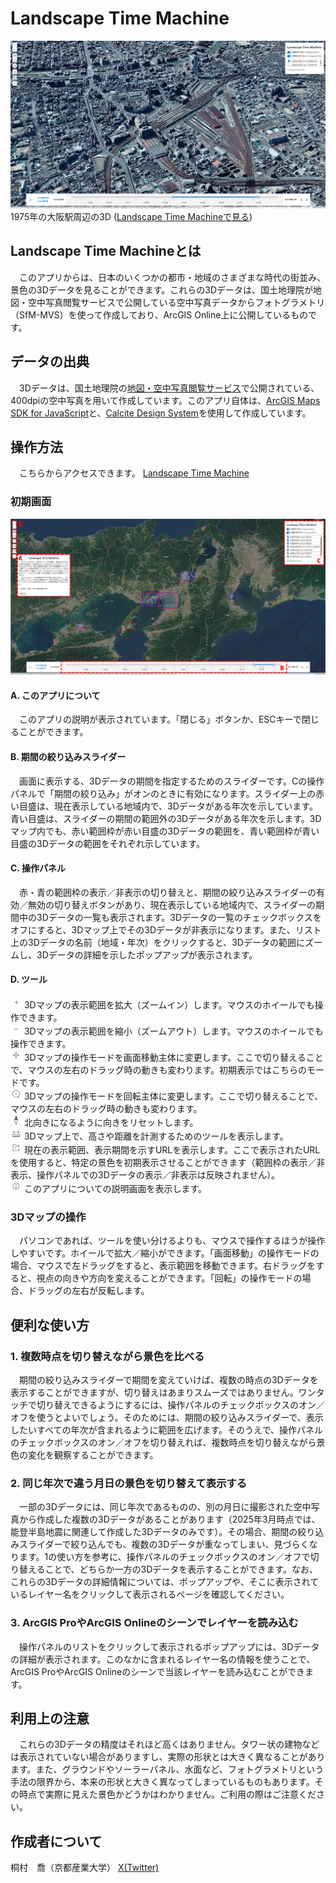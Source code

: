 # Landscape Time Machine
![1975年の大阪駅周辺の3D](./images/ltm_osaka1975.png)
1975年の大阪駅周辺の3D ([Landscape Time Machineで見る](https://tkirimura.github.io/3dviewer/ltm/landscapetimemachine.html?x=15084108.72&y=4125934.27&z=1200.91&h=196.90&t=58.59&from=1970-01-01&to=1979-12-31))
## Landscape Time Machineとは
　このアプリからは、日本のいくつかの都市・地域のさまざまな時代の街並み、景色の3Dデータを見ることができます。これらの3Dデータは、国土地理院が地図・空中写真閲覧サービスで公開している空中写真データからフォトグラメトリ（SfM-MVS）を使って作成しており、ArcGIS Online上に公開しているものです。

## データの出典
　3Dデータは、国土地理院の[地図・空中写真閲覧サービス](https://mapps.gsi.go.jp/maplibSearch.do#1)で公開されている、400dpiの空中写真を用いて作成しています。このアプリ自体は、[ArcGIS Maps SDK for JavaScript](https://developers.arcgis.com/javascript/latest/)と、[Calcite Design System](https://developers.arcgis.com/calcite-design-system/)を使用して作成しています。

## 操作方法
　こちらからアクセスできます。 [Landscape Time Machine](https://tkirimura.github.io/3dviewer/ltm/landscapetimemachine.html)
### 初期画面
![操作画面の説明](./images/default_screen_tools.png)
#### A. このアプリについて
　このアプリの説明が表示されています。「閉じる」ボタンか、ESCキーで閉じることができます。
#### B. 期間の絞り込みスライダー
　画面に表示する、3Dデータの期間を指定するためのスライダーです。Cの操作パネルで「期間の絞り込み」がオンのときに有効になります。スライダー上の赤い目盛は、現在表示している地域内で、3Dデータがある年次を示しています。青い目盛は、スライダーの期間の範囲外の3Dデータがある年次を示します。3Dマップ内でも、赤い範囲枠が赤い目盛の3Dデータの範囲を、青い範囲枠が青い目盛の3Dデータの範囲をそれぞれ示しています。
#### C. 操作パネル
　赤・青の範囲枠の表示／非表示の切り替えと、期間の絞り込みスライダーの有効／無効の切り替えボタンがあり、現在表示している地域内で、スライダーの期間中の3Dデータの一覧も表示されます。3Dデータの一覧のチェックボックスをオフにすると、3Dマップ上でその3Dデータが非表示になります。また、リスト上の3Dデータの名前（地域・年次）をクリックすると、3Dデータの範囲にズームし、3Dデータの詳細を示したポップアップが表示されます。
#### D. ツール
<img alt="拡大" src="./images/tool_zoomin.png" width="18px"> 3Dマップの表示範囲を拡大（ズームイン）します。マウスのホイールでも操作できます。\
<img alt="縮小" src="./images/tool_zoomout.png" width="18px"> 3Dマップの表示範囲を縮小（ズームアウト）します。マウスのホイールでも操作できます。\
<img alt="画面移動" src="./images/tool_pan.png" width="18px"> 3Dマップの操作モードを画面移動主体に変更します。ここで切り替えることで、マウスの左右のドラッグ時の動きも変わります。初期表示ではこちらのモードです。\
<img alt="回転" src="./images/tool_rotate.png" width="18px"> 3Dマップの操作モードを回転主体に変更します。ここで切り替えることで、マウスの左右のドラッグ時の動きも変わります。\
<img alt="方向のリセット" src="./images/tool_resetnorth.png" width="18px"> 北向きになるように向きをリセットします。\
<img alt="計測" src="./images/tool_measurement.png" width="18px"> 3Dマップ上で、高さや距離を計測するためのツールを表示します。\
<img alt="URLの共有" src="./images/tool_urlshare.png" width="18px"> 現在の表示範囲、表示期間を示すURLを表示します。ここで表示されたURLを使用すると、特定の景色を初期表示させることができます（範囲枠の表示／非表示、操作パネルでの3Dデータの表示／非表示は反映されません）。\
<img alt="このアプリについて" src="./images/tool_info.png" width="18px"> このアプリについての説明画面を表示します。

### 3Dマップの操作
　パソコンであれば、ツールを使い分けるよりも、マウスで操作するほうが操作しやすいです。ホイールで拡大／縮小ができます。「画面移動」の操作モードの場合、マウスで左ドラッグをすると、表示範囲を移動できます。右ドラッグをすると、視点の向きや方向を変えることができます。「回転」の操作モードの場合、ドラッグの左右が反転します。

## 便利な使い方
### 1. 複数時点を切り替えながら景色を比べる
　期間の絞り込みスライダーで期間を変えていけば、複数の時点の3Dデータを表示することができますが、切り替えはあまりスムーズではありません。ワンタッチで切り替えできるようにするには、操作パネルのチェックボックスのオン／オフを使うとよいでしょう。そのためには、期間の絞り込みスライダーで、表示したいすべての年次が含まれるように範囲を広げます。そのうえで、操作パネルのチェックボックスのオン／オフを切り替えれば、複数時点を切り替えながら景色の変化を観察することができます。
### 2. 同じ年次で違う月日の景色を切り替えて表示する
　一部の3Dデータには、同じ年次であるものの、別の月日に撮影された空中写真から作成した複数の3Dデータがあることがあります（2025年3月時点では、能登半島地震に関連して作成した3Dデータのみです）。その場合、期間の絞り込みスライダーで絞り込んでも、複数の3Dデータが重なってしまい、見づらくなります。1の使い方を参考に、操作パネルのチェックボックスのオン／オフで切り替えることで、どちらか一方の3Dデータを表示することができます。なお、これらの3Dデータの詳細情報については、ポップアップや、そこに表示されているレイヤー名をクリックして表示されるページを確認してください。
### 3. ArcGIS ProやArcGIS Onlineのシーンでレイヤーを読み込む
　操作パネルのリストをクリックして表示されるポップアップには、3Dデータの詳細が表示されます。このなかに含まれるレイヤー名の情報を使うことで、ArcGIS ProやArcGIS Onlineのシーンで当該レイヤーを読み込むことができます。

## 利用上の注意
　これらの3Dデータの精度はそれほど高くはありません。タワー状の建物などは表示されていない場合がありますし、実際の形状とは大きく異なることがあります。また、グラウンドやソーラーパネル、水面など、フォトグラメトリという手法の限界から、本来の形状と大きく異なってしまっているものもあります。その時点で実際に見えた景色かどうかはわかりません。ご利用の際はご注意ください。

## 作成者について
桐村　喬（京都産業大学） [X(Twitter)](https://x.com/tkirimura)
